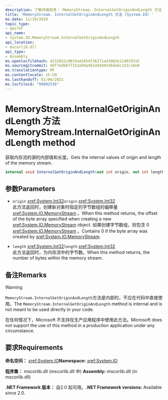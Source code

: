 ```yaml
---
description: 了解详细信息： MemoryStream. InternalGetOriginAndLength 方法
title: 'MemoryStream. InternalGetOriginAndLength 方法 (System.IO) '
ms.date: 11/19/2019
topic_type:
- apiref
api_name:
- System.IO.MemoryStream.InternalGetOriginAndLength
api_location:
- mscorlib.dll
api_type:
- Assembly
ms.openlocfilehash: 4232852c0835a43454f36271a43062e1240297a5
ms.sourcegitcommit: ddf7edb67715a5b9a45e3dd44536dabc153c1de0
ms.translationtype: MT
ms.contentlocale: zh-CN
ms.lasthandoff: 02/06/2021
ms.locfileid: "99802536"
---
```

# <a name="memorystreaminternalgetoriginandlength-method"></a><span data-ttu-id="e8986-103">MemoryStream.InternalGetOriginAndLength 方法</span><span class="sxs-lookup"><span data-stu-id="e8986-103">MemoryStream.InternalGetOriginAndLength method</span></span>

<span data-ttu-id="e8986-104">获取内存流的源的内部值和长度。</span><span class="sxs-lookup"><span data-stu-id="e8986-104">Gets the internal values of origin and length of the memory stream.</span></span>

```csharp
internal void InternalGetOriginAndLength(out int origin, out int length)
```

## <a name="parameters"></a><span data-ttu-id="e8986-105">参数</span><span class="sxs-lookup"><span data-stu-id="e8986-105">Parameters</span></span>

- <span data-ttu-id="e8986-106">`origin` <xref:System.Int32></span><span class="sxs-lookup"><span data-stu-id="e8986-106">`origin` <xref:System.Int32></span></span>\
  <span data-ttu-id="e8986-107">此方法返回时，创建新对象时指定的字节数组的偏移量 <xref:System.IO.MemoryStream> 。</span><span class="sxs-lookup"><span data-stu-id="e8986-107">When this method returns, the offset of the byte array specified when creating a new <xref:System.IO.MemoryStream> object.</span></span> <span data-ttu-id="e8986-108">如果创建字节数组，则包含 0 <xref:System.IO.MemoryStream> 。</span><span class="sxs-lookup"><span data-stu-id="e8986-108">Contains 0 if the byte array was created by <xref:System.IO.MemoryStream>.</span></span>

- <span data-ttu-id="e8986-109">`length` <xref:System.Int32></span><span class="sxs-lookup"><span data-stu-id="e8986-109">`length` <xref:System.Int32></span></span>\
  <span data-ttu-id="e8986-110">此方法返回时，为内存流中的字节数。</span><span class="sxs-lookup"><span data-stu-id="e8986-110">When this method returns, the number of bytes within the memory stream.</span></span>

## <a name="remarks"></a><span data-ttu-id="e8986-111">备注</span><span class="sxs-lookup"><span data-stu-id="e8986-111">Remarks</span></span>

> [!WARNING]
> <span data-ttu-id="e8986-112">`MemoryStream.InternalGetOriginAndLength`方法是内部的，不应在代码中直接使用。</span><span class="sxs-lookup"><span data-stu-id="e8986-112">The `MemoryStream.InternalGetOriginAndLength` method is internal and is not meant to be used directly in your code.</span></span>
>
> <span data-ttu-id="e8986-113">在任何情况下，Microsoft 不支持在生产应用程序中使用此方法。</span><span class="sxs-lookup"><span data-stu-id="e8986-113">Microsoft does not support the use of this method in a production application under any circumstance.</span></span>

## <a name="requirements"></a><span data-ttu-id="e8986-114">要求</span><span class="sxs-lookup"><span data-stu-id="e8986-114">Requirements</span></span>

<span data-ttu-id="e8986-115">**命名空间：** <xref:System.IO></span><span class="sxs-lookup"><span data-stu-id="e8986-115">**Namespace:** <xref:System.IO></span></span>

<span data-ttu-id="e8986-116">**程序集：** mscorlib.dll (mscorlib.dll 中) </span><span class="sxs-lookup"><span data-stu-id="e8986-116">**Assembly:** mscorlib.dll (in mscorlib.dll)</span></span>

<span data-ttu-id="e8986-117">**.NET Framework 版本：** 自2.0 起可用。</span><span class="sxs-lookup"><span data-stu-id="e8986-117">**.NET Framework versions:** Available since 2.0.</span></span>
